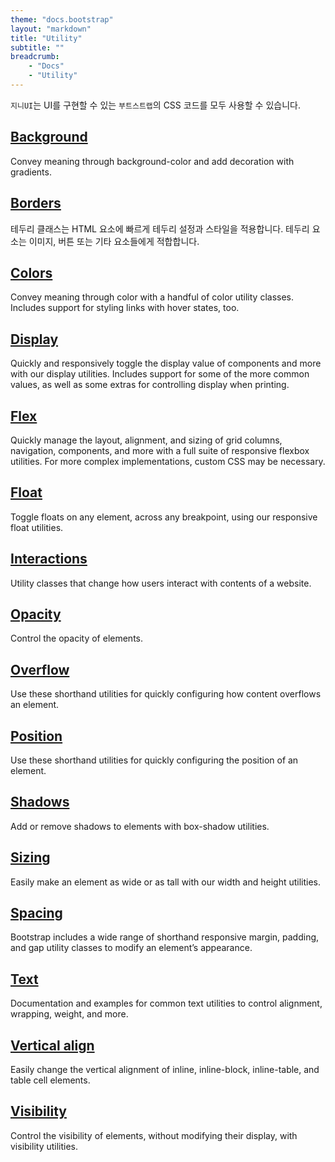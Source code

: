 ```yaml
---
theme: "docs.bootstrap"
layout: "markdown"
title: "Utility"
subtitle: ""
breadcrumb:
    - "Docs"
    - "Utility"
---
```


`지니UI`는 UI를 구현할 수 있는 `부트스트랩`의 CSS 코드를 모두 사용할 수 있습니다.


## [Background](utility/background)
Convey meaning through background-color and add decoration with gradients.


## [Borders](utility/borders)
테두리 클래스는 HTML 요소에 빠르게 테두리 설정과 스타일을 적용합니다. 테두리 요소는 이미지, 버튼 또는 기타 요소들에게 적합합니다.


## [Colors](utility/colors)
Convey meaning through color with a handful of color utility classes. Includes support for styling links with hover states, too.


## [Display](utility/display)
Quickly and responsively toggle the display value of components and more with our display utilities. Includes support for some of the more common values, as well as some extras for controlling display when printing.


## [Flex](utility/flex)
Quickly manage the layout, alignment, and sizing of grid columns, navigation, components, and more with a full suite of responsive flexbox utilities. For more complex implementations, custom CSS may be necessary.


## [Float](utility/float)
Toggle floats on any element, across any breakpoint, using our responsive float utilities.


## [Interactions](utility/interactions)
Utility classes that change how users interact with contents of a website.


## [Opacity](utility/opacity)
Control the opacity of elements.


## [Overflow](utility/overflow)
Use these shorthand utilities for quickly configuring how content overflows an element.


## [Position](utility/position)
Use these shorthand utilities for quickly configuring the position of an element.


## [Shadows](utility/shadows)
Add or remove shadows to elements with box-shadow utilities.


## [Sizing](utility/sizing)
Easily make an element as wide or as tall with our width and height utilities.


## [Spacing](utility/spacing)
Bootstrap includes a wide range of shorthand responsive margin, padding, and gap utility classes to modify an element’s appearance.


## [Text](utility/text)
Documentation and examples for common text utilities to control alignment, wrapping, weight, and more.


## [Vertical align](utility/vertical_align)
Easily change the vertical alignment of inline, inline-block, inline-table, and table cell elements.


## [Visibility](utility/visibility)
Control the visibility of elements, without modifying their display, with visibility utilities.



